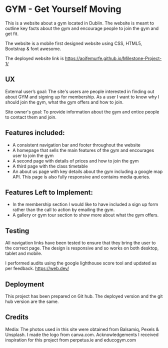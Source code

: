 
 # GYM - Get Yourself Moving
 This is a website about a gym located in Dublin. The website is meant to outline key facts about the gym and encourage people to join the gym and get fit.
 
The website is a mobile first designed website using CSS, HTML5, Bootstrap & font awesome. 

The deployed website link is https://aoifemurfe.github.io/Milestone-Project-1/
 
## UX
External user’s goal:
The site's users are people interested in finding out about GYM and signing up for membership. As a user I want to know why I should join the gym, what the gym offers and how to join. 

Site owner's goal:
To provide information about the gym and entice people to contact them and join. 

## Features included:
 - A consistent navigation bar and footer throughout the website
 - A homepage that sells the main features of the gym and encourages user to join the gym
 - A second page with details of prices and how to join the gym
 - A third page with the class timetable
 - An about us page with key details about the gym including a google map API. This page is also fully responsive and contains media queries. 
 

## Features Left to Implement:
- In the membership section I would like to have included a sign up form rather than the call to action by emailing the gym.
- A gallery or gym tour section to show more about what the gym offers. 


## Testing
All navigation links have been tested to ensure that they bring the user to the correct page. The design is responsive and so works on both desktop, tablet and mobile. 

I performed audits using the google lighthouse score tool and updated as per feedback. https://web.dev/ 


## Deployment
This project has been prepared on Git hub. The deployed version and the git hub version are the same.

## Credits

Media:
The photos used in this site were obtained from Balsamiq, Pexels & Unsplash. I made the logo from canva.com. 
Acknowledgements
I received inspiration for this project from perpetua.ie and educogym.com
